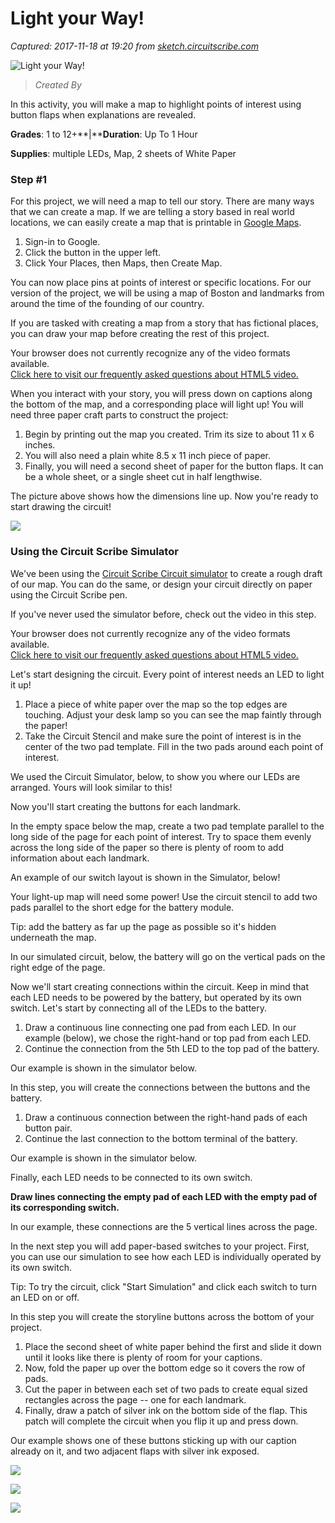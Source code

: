 # Light your Way!

_Captured: 2017-11-18 at 19:20 from [sketch.circuitscribe.com](https://sketch.circuitscribe.com/cwists/preview/482x)_

![Light your Way!](https://circuitscribe-media-live.s3.amazonaws.com/cwist/cwists/02/d1/MapCircuit6_500_500.png?v=1510691394)

> _Created By_

In this activity, you will make a map to highlight points of interest using button flaps when explanations are revealed.

**Grades**: 1 to 12+**|****Duration**: Up To 1 Hour

**Supplies**: multiple LEDs, Map, 2 sheets of White Paper

### Step #1

For this project, we will need a map to tell our story. There are many ways that we can create a map. If we are telling a story based in real world locations, we can easily create a map that is printable in [Google Maps](http://maps.google.com/).

  1. Sign-in to Google.
  2. Click the button in the upper left.
  3. Click Your Places, then Maps, then Create Map.

You can now place pins at points of interest or specific locations. For our version of the project, we will be using a map of Boston and landmarks from around the time of the founding of our country.

If you are tasked with creating a map from a story that has fictional places, you can draw your map before creating the rest of this project.

Your browser does not currently recognize any of the video formats available.   
[Click here to visit our frequently asked questions about HTML5 video.](https://www.youtube.com/html5)

When you interact with your story, you will press down on captions along the bottom of the map, and a corresponding place will light up! You will need three paper craft parts to construct the project:

  1. Begin by printing out the map you created. Trim its size to about 11 x 6 inches.
  2. You will also need a plain white 8.5 x 11 inch piece of paper.
  3. Finally, you will need a second sheet of paper for the button flaps. It can be a whole sheet, or a single sheet cut in half lengthwise.

The picture above shows how the dimensions line up. Now you're ready to start drawing the circuit!

![](https://circuitscribe-media-staging.s3.amazonaws.com/cwist/picturesteps/ba/43/project%20layout.jpg)

### Using the Circuit Scribe Simulator

We've been using the [Circuit Scribe Circuit simulator](https://circuits.io/circuitscribe/) to create a rough draft of our map. You can do the same, or design your circuit directly on paper using the Circuit Scribe pen.

If you've never used the simulator before, check out the video in this step.

Your browser does not currently recognize any of the video formats available.   
[Click here to visit our frequently asked questions about HTML5 video.](https://www.youtube.com/html5)

Let's start designing the circuit. Every point of interest needs an LED to light it up!

  1. Place a piece of white paper over the map so the top edges are touching. Adjust your desk lamp so you can see the map faintly through the paper!
  2. Take the Circuit Stencil and make sure the point of interest is in the center of the two pad template. Fill in the two pads around each point of interest.

We used the Circuit Simulator, below, to show you where our LEDs are arranged. Yours will look similar to this!

Now you'll start creating the buttons for each landmark.

In the empty space below the map, create a two pad template parallel to the long side of the page for each point of interest. Try to space them evenly across the long side of the paper so there is plenty of room to add information about each landmark.

An example of our switch layout is shown in the Simulator, below!

Your light-up map will need some power! Use the circuit stencil to add two pads parallel to the short edge for the battery module.

Tip: add the battery as far up the page as possible so it's hidden underneath the map.

In our simulated circuit, below, the battery will go on the vertical pads on the right edge of the page.

Now we'll start creating connections within the circuit. Keep in mind that each LED needs to be powered by the battery, but operated by its own switch. Let's start by connecting all of the LEDs to the battery.

  1. Draw a continuous line connecting one pad from each LED. In our example (below), we chose the right-hand or top pad from each LED.
  2. Continue the connection from the 5th LED to the top pad of the battery.

Our example is shown in the simulator below.

In this step, you will create the connections between the buttons and the battery.

  1. Draw a continuous connection between the right-hand pads of each button pair. 
  2. Continue the last connection to the bottom terminal of the battery.

Our example is shown in the simulator below.

Finally, each LED needs to be connected to its own switch.

**Draw lines connecting the empty pad of each LED with the empty pad of its corresponding switch.**

In our example, these connections are the 5 vertical lines across the page.

In the next step you will add paper-based switches to your project. First, you can use our simulation to see how each LED is individually operated by its own switch.

Tip: To try the circuit, click "Start Simulation" and click each switch to turn an LED on or off.

In this step you will create the storyline buttons across the bottom of your project.

  1. Place the second sheet of white paper behind the first and slide it down until it looks like there is plenty of room for your captions.
  2. Now, fold the paper up over the bottom edge so it covers the row of pads.
  3. Cut the paper in between each set of two pads to create equal sized rectangles across the page -- one for each landmark.
  4. Finally, draw a patch of silver ink on the bottom side of the flap. This patch will complete the circuit when you flip it up and press down.

Our example shows one of these buttons sticking up with our caption already on it, and two adjacent flaps with silver ink exposed.

![](https://circuitscribe-media-staging.s3.amazonaws.com/cwist/picturesteps/0f/f2/buttons.jpg)

![](https://circuitscribe-media-staging.s3.amazonaws.com/cwist/picturesteps/0a/9f/MapCircuit6.jpg)

![](https://circuitscribe-media-staging.s3.amazonaws.com/cwist/picturesteps/00/03/buttons2.png)
